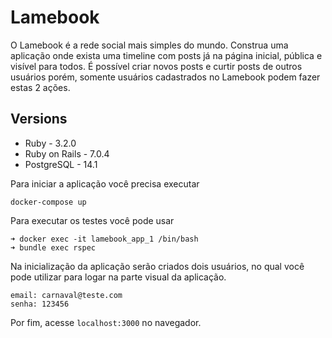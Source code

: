 # Lamebook
O Lamebook é a rede social mais simples do mundo. Construa uma aplicação onde exista uma timeline com posts já na página inicial, pública e visível para todos. É possível criar novos posts e curtir posts de outros usuários porém, somente usuários cadastrados no Lamebook podem fazer estas 2 ações.

## Versions
* Ruby - 3.2.0
* Ruby on Rails - 7.0.4
* PostgreSQL - 14.1

Para iniciar a aplicação você precisa executar
```
docker-compose up
```
Para executar os testes você pode usar
```
➜ docker exec -it lamebook_app_1 /bin/bash 
➜ bundle exec rspec 
```

Na inicialização da aplicação serão criados dois usuários, no qual você pode utilizar para logar na parte visual da aplicação.
```
email: carnaval@teste.com
senha: 123456
```

Por fim, acesse `localhost:3000` no navegador. 
